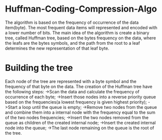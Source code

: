 # Huffman-Coding-Compression-Algo

The algorithm is based on the frequency of occurrence of the data item(byte). The most frequent data items will represented and encoded with a lower number of bits.
The main idea of the algorithm is create a binary tree, called Huffman tree, based on the bytes frequency on the data, where the leafs are the bytes symbols, and the path from the root to a leaf determines the new representation of that leaf byte.

# Building the tree

Each node of the tree are represented with a byte symbol and the frequency of that byte on the data. The creation of the Huffman tree have the following steps:
->Scan the data and calculate the frequency of occurrence of each byte;
->Insert those nodes into a reverse priority queue based on the frequencies(a lowest frequency is given highest priority);
->Start a loop until the queue is empty;
->Remove two nodes from the queue and combine them into a internal node with the frequency equal to the sum of the two nodes frequencies;
->Insert the two nodes removed from the queue as children of the created internal node;
->Insert the created internal node into the queue;
->The last node remaining on the queue is the root of the tree.
